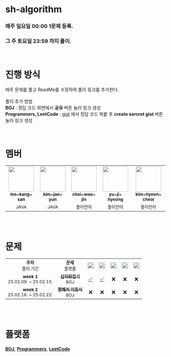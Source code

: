 # sh-algorithm
### 매주 일요일 00:00 1문제 등록. 
### 그 주 토요일 23:59 까지 풀이.
<br/>

# 진행 방식
매주 문제를 풀고 ReadMe를 수정하여 풀이 링크를 추가한다. <br/><br/>
풀이 추가 방법 <br/>
**BOJ** : 정답 코드 화면에서 **공유** 버튼 눌러 링크 생성 <br/>
**Programmers, LeetCode** : <a href="https://gist.github.com/">gist</a> 에서 정답 코드 복붙 후 **create sercret gist** 버튼 눌러 링크 생성<br/>
<br/><br/>

# 멤버
<table>
  <tr>
    <td align="center"><a href="https://github.com/clintkslee"><img src="https://avatars.githubusercontent.com/u/79732636?v=4" width="80px;"/><br/><sub><b>lee-kang-san</b></sub></a></td>
    <td align="center"><a href="https://github.com/Joajy"><img src="https://avatars.githubusercontent.com/u/86274253?v=4" width="80px;"/><br/><sub><b>kim-jae-yun</b></sub></a><br/></td>
    <td align="center"><a href="https://github.com/woojinchoi1023"><img src="https://avatars.githubusercontent.com/u/113707882?v=4" width="80px;"/><br/><sub><b>choi-woo-jin</b></sub></a><br/></td>
    <td align="center"><a href="https://github.com/justintime1118"><img src="https://avatars.githubusercontent.com/u/80761595?v=4" width="80px;"/><br/><sub><b>yu-ji-hyeong</b></sub></a><br/></td>
    <td align="center"><a href="https://github.com/freetear5"><img src="https://avatars.githubusercontent.com/u/109717088?v=4" width="80px;"/><br/><sub><b>kim-hyeon-cheol</b></sub></a><br/></td>
  </tr>
  <tr>
    <td align="center"><sub>JAVA</sub></td>
    <td align="center"><sub>JAVA</sub></td>
    <td align="center"><sub>풀이언어</sub></td>
    <td align="center"><sub>풀이언어</sub></td>
    <td align="center"><sub>풀이언어</sub></td>
  </tr>
</table>
<br/><br/>

# 문제
<table>
  <tr>
    <td align="center"><b><sub>주차</sub></b><br/><sub>풀이 기간</sub></td>
    <td align="center"><b><sub>문제</sub></b><br/><sub>플랫폼</sub></td>
    <td align="center"><a href="https://github.com/clintkslee"><img src="https://avatars.githubusercontent.com/u/79732636?v=4" width="20px;"/></a></td>
    <td align="center"><a href="https://github.com/Joajy"><img src="https://avatars.githubusercontent.com/u/86274253?v=4" width="20px;"/></a></td>
    <td align="center"><a href="https://github.com/woojinchoi1023"><img src="https://avatars.githubusercontent.com/u/113707882?v=4" width="20px;"/></a></td>
    <td align="center"><a href="https://github.com/justintime1118"><img src="https://avatars.githubusercontent.com/u/80761595?v=4" width="20px;"/></a></td>
    <td align="center"><a href="https://github.com/justintime1118"><img src="https://avatars.githubusercontent.com/u/109717088?v=4" width="20px;"/></a></td>
  </tr>
  <tr>
    <td align="center"><b><sub>week 1</sub></b><br/><sub>25.02.09. ~ 25.02.15.</sub></td>
    <td align="center"><a href="https://www.acmicpc.net/problem/10472"><sub><b>십자뒤집기</b></sub></a><br/><sub>BOJ</sub><br/></td>
    <!-- 이강산 --> <td align="center"><a href="http://boj.kr/b30ace35882643faa2e76208af573010">✅</td>
    <!-- 김재윤 --> <td align="center"><a href="http://boj.kr/55228286524e4f33a074610de6e27a87">✅</td>
    <!-- 최우진 --> <td align="center">❌</td>
    <!-- 유지형 --> <td align="center">❌</td>
    <!-- 김현철 --> <td align="center">❌</td>
  </tr>
  <tr>
    <td align="center"><b><sub>week 2</sub></b><br/><sub>25.02.16. ~ 25.02.22.</sub></td>
    <td align="center"><a href="https://www.acmicpc.net/problem/25603"><sub><b>짱해커 이동식</b></sub></a><br/><sub>BOJ</sub><br/></td>
    <!-- 이강산 --> <td align="center">❌</td>
    <!-- 김재윤 --> <td align="center">❌</td>
    <!-- 최우진 --> <td align="center">❌</td>
    <!-- 유지형 --> <td align="center">❌</td>
    <!-- 김현철 --> <td align="center">❌</td>
  </tr>    
</table>
<br/><br/>

# 플랫폼
<a href="https://www.acmicpc.net/"><b>BOJ</b></a>, 
<a href="https://programmers.co.kr/"><b>Programmers</b></a>, 
<a href="https://leetcode.com/"><b>LeetCode</b></a>
<br/><br/><br/>
